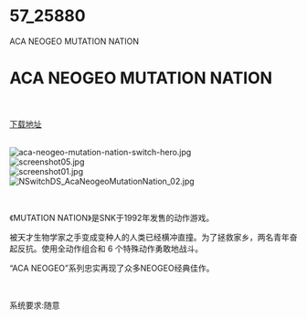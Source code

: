 # 57_25880
ACA NEOGEO MUTATION NATION
# ACA NEOGEO MUTATION NATION
 <br/></br>
[下载地址](https://www.switch520.cc/article/25880 "下载地址")
<br/></br>

<p><img title="aca-neogeo-mutation-nation-switch-hero.jpg" src="https://dd-static.jd.com/ddimg/jfs/t1/201337/9/20296/71204/61c6d634E360f8941/a94a29e1bded6959.jpg" alt="aca-neogeo-mutation-nation-switch-hero.jpg"><br>
<img title="screenshot05.jpg" src="https://dd-static.jd.com/ddimg/jfs/t1/218436/10/9057/28264/61c6d634Ed8cd7a8f/078533c276ad13f9.jpg" alt="screenshot05.jpg"><br>
<img title="screenshot01.jpg" src="https://dd-static.jd.com/ddimg/jfs/t1/210650/13/13978/41375/61c6d634E5d9f6dbe/6789187baa8e0266.jpg" alt="screenshot01.jpg"><br>
<img title="NSwitchDS_AcaNeogeoMutationNation_02.jpg" src="https://dd-static.jd.com/ddimg/jfs/t1/139243/23/24562/69772/61c6d634E6e7b1158/b9e91d6ee8b7ec3c.jpg" alt="NSwitchDS_AcaNeogeoMutationNation_02.jpg"></p>
<p>&nbsp;</p>
<p>《MUTATION NATION》是SNK于1992年发售的动作游戏。</p>
<p>被天才生物学家之手变成变种人的人类已经横冲直撞。为了拯救家乡，两名青年奋起反抗。使用全动作组合和 6 个特殊动作勇敢地战斗。</p>
<p>“ACA NEOGEO”系列忠实再现了众多NEOGEO经典佳作。</p>
<p>&nbsp;</p>
<p>系统要求:随意</p>



